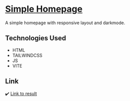 # [Simple Homepage](https://665f7edac5e3684edf3d510f--roaring-narwhal-91d6da.netlify.app/)

A simple homepage with responsive layout and darkmode.

## Technologies Used

- HTML
- TAILWINDCSS
- JS
- VITE

## Link

:heavy_check_mark: [Link to result](https://665f7edac5e3684edf3d510f--roaring-narwhal-91d6da.netlify.app/)
